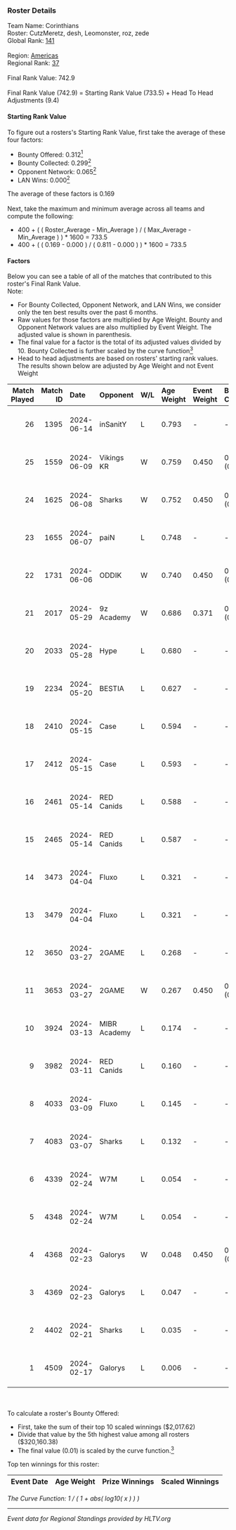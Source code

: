 ### Roster Details<br />
Team Name: Corinthians<br />
Roster: CutzMeretz, desh, Leomonster, roz, zede<br />
Global Rank: [141](../../standings_global_2024_08_14.md)<br />
<br />
Region: [Americas]( ../../standings_americas_2024_08_14.md)<br />
Regional Rank: [37]( ../../standings_americas_2024_08_14.md)<br />
<br />
Final Rank Value:  742.9<br />
<br />
Final Rank Value (742.9) = Starting Rank Value (733.5) + Head To Head Adjustments (9.4)<br />

#### Starting Rank Value<br />
To figure out a rosters's Starting Rank Value, first take the average of these four factors:<br />
- Bounty Offered: 0.312[<sup>1</sup>](#table2)
- Bounty Collected: 0.299[<sup>2</sup>](#table1)
- Opponent Network: 0.065[<sup>2</sup>](#table1)
- LAN Wins: 0.000[<sup>2</sup>](#table1)

The average of these factors is 0.169<br />
<br />
Next, take the maximum and minimum average across all teams and compute the following:<br />
- 400 + ( ( Roster_Average - Min_Average ) / ( Max_Average - Min_Average ) ) * 1600 = 733.5
- 400 + ( ( 0.169 - 0.000 ) / ( 0.811 - 0.000 ) ) * 1600 = 733.5


#### Factors<br />
Below you can see a table of all of the matches that contributed to this roster's Final Rank Value.<br />
Note:<br />

- For Bounty Collected, Opponent Network, and LAN Wins, we consider only the ten best results over the past 6 months.
- Raw values for those factors are multiplied by Age Weight. Bounty and Opponent Network values are also multiplied by Event Weight. The adjusted value is shown in parenthesis.
- The final value for a factor is the total of its adjusted values divided by 10. Bounty Collected is further scaled by the curve function[<sup>3</sup>](#curveFunction)
- Head to head adjustments are based on rosters' starting rank values. The results shown below are adjusted by Age Weight and not Event Weight
<span id="table1"></span><br />


| Match Played | Match ID | Date       | Opponent     | W/L | Age Weight | Event Weight | Bounty Collected | Opponent Network | LAN Wins  | H2H Adj. | Roster                                  |
| -: | -: | :- | :- | :- | :- | :- | :- | :- | :- | -: | :- |
|           26 |     1395 | 2024-06-14 | inSanitY     | L   | 0.793      | -            | -                | -                | -         |    -6.12 | CutzMeretz, desh, Leomonster, roz, zede |
|           25 |     1559 | 2024-06-09 | Vikings KR   | W   | 0.759      | 0.450        | 0.008 (0.003)    | 0.478 (0.163)    | 0 (0.000) |    13.71 | CutzMeretz, desh, Leomonster, roz, zede |
|           24 |     1625 | 2024-06-08 | Sharks       | W   | 0.752      | 0.450        | 0.027 (0.009)    | 0.533 (0.180)    | 0 (0.000) |    19.73 | CutzMeretz, desh, Leomonster, roz, zede |
|           23 |     1655 | 2024-06-07 | paiN         | L   | 0.748      | -            | -                | -                | -         |    -0.39 | CutzMeretz, desh, Leomonster, roz, zede |
|           22 |     1731 | 2024-06-06 | ODDIK        | W   | 0.740      | 0.450        | 0.097 (0.032)    | 0.822 (0.274)    | 0 (0.000) |    18.69 | CutzMeretz, desh, Leomonster, roz, zede |
|           21 |     2017 | 2024-05-29 | 9z Academy   | W   | 0.686      | 0.371        | 0.000 (0.000)    | 0.065 (0.017)    | 0 (0.000) |     5.66 | abr, CutzMeretz, desh, legy, Leomonster |
|           20 |     2033 | 2024-05-28 | Hype         | L   | 0.680      | -            | -                | -                | -         |    -6.02 | abr, CutzMeretz, desh, legy, Leomonster |
|           19 |     2234 | 2024-05-20 | BESTIA       | L   | 0.627      | -            | -                | -                | -         |    -3.58 | abr, CutzMeretz, desh, legy, Leomonster |
|           18 |     2410 | 2024-05-15 | Case         | L   | 0.594      | -            | -                | -                | -         |    -5.01 | abr, CutzMeretz, desh, legy, Leomonster |
|           17 |     2412 | 2024-05-15 | Case         | L   | 0.593      | -            | -                | -                | -         |    -5.23 | abr, CutzMeretz, desh, legy, Leomonster |
|           16 |     2461 | 2024-05-14 | RED Canids   | L   | 0.588      | -            | -                | -                | -         |    -2.21 | abr, CutzMeretz, desh, legy, Leomonster |
|           15 |     2465 | 2024-05-14 | RED Canids   | L   | 0.587      | -            | -                | -                | -         |    -2.26 | abr, CutzMeretz, desh, legy, Leomonster |
|           14 |     3473 | 2024-04-04 | Fluxo        | L   | 0.321      | -            | -                | -                | -         |    -3.67 | abr, CutzMeretz, desh, legy, Leomonster |
|           13 |     3479 | 2024-04-04 | Fluxo        | L   | 0.321      | -            | -                | -                | -         |    -3.76 | abr, CutzMeretz, desh, legy, Leomonster |
|           12 |     3650 | 2024-03-27 | 2GAME        | L   | 0.268      | -            | -                | -                | -         |    -5.08 | abr, CutzMeretz, desh, legy, Leomonster |
|           11 |     3653 | 2024-03-27 | 2GAME        | W   | 0.267      | 0.450        | 0.002 (0.000)    | 0.038 (0.005)    | 0 (0.000) |     3.40 | abr, CutzMeretz, desh, legy, Leomonster |
|           10 |     3924 | 2024-03-13 | MIBR Academy | L   | 0.174      | -            | -                | -                | -         |    -3.79 | abr, CutzMeretz, desh, legy, Leomonster |
|            9 |     3982 | 2024-03-11 | RED Canids   | L   | 0.160      | -            | -                | -                | -         |    -0.76 | abr, CutzMeretz, desh, legy, Leomonster |
|            8 |     4033 | 2024-03-09 | Fluxo        | L   | 0.145      | -            | -                | -                | -         |    -1.90 | abr, CutzMeretz, desh, legy, Leomonster |
|            7 |     4083 | 2024-03-07 | Sharks       | L   | 0.132      | -            | -                | -                | -         |    -0.96 | abr, CutzMeretz, desh, legy, Leomonster |
|            6 |     4339 | 2024-02-24 | W7M          | L   | 0.054      | -            | -                | -                | -         |    -0.66 | abr, CutzMeretz, desh, legy, Leomonster |
|            5 |     4348 | 2024-02-24 | W7M          | L   | 0.054      | -            | -                | -                | -         |    -0.66 | abr, CutzMeretz, desh, legy, Leomonster |
|            4 |     4368 | 2024-02-23 | Galorys      | W   | 0.048      | 0.450        | 0.028 (0.001)    | 0.497 (0.011)    | 0 (0.000) |     1.03 | abr, CutzMeretz, desh, legy, Leomonster |
|            3 |     4369 | 2024-02-23 | Galorys      | L   | 0.047      | -            | -                | -                | -         |    -0.47 | abr, CutzMeretz, desh, legy, Leomonster |
|            2 |     4402 | 2024-02-21 | Sharks       | L   | 0.035      | -            | -                | -                | -         |    -0.25 | abr, CutzMeretz, desh, legy, Leomonster |
|            1 |     4509 | 2024-02-17 | Galorys      | L   | 0.006      | -            | -                | -                | -         |    -0.06 | abr, CutzMeretz, desh, legy, Leomonster |

<br />
<span id="table2"></span><br />
To calculate a roster's Bounty Offered:<br />

- First, take the sum of their top 10 scaled winnings ($2,017.62)
- Divide that value by the 5th highest value among all rosters ($320,160.38)
- The final value (0.01) is scaled by the curve function.[<sup>3</sup>](#curveFunction)

Top ten winnings for this roster:<br />

| Event Date | Age Weight | Prize Winnings | Scaled Winnings |
| :- | -: | :- | :- |


<span id="curveFunction"></span>_The Curve Function: 1 / ( 1 + abs( log10( x ) ) )_<br />

---
_Event data for Regional Standings provided by HLTV.org_<br />
